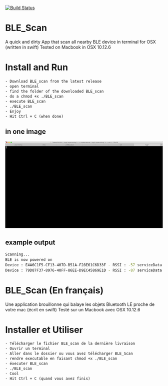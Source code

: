 [![Build Status](https://www.travis-ci.org/tisseurdetoile/BLE_Scan.svg?branch=master)](https://www.travis-ci.org/tisseurdetoile/BLE_Scan)


# BLE_Scan
A quick and dirty App that scan all nearby BLE device in terminal for OSX (written in swift)
Tested on Macbook in OSX 10.12.6

# Install and Run
    - Download BLE_scan from the latest release
    - open terminal
    - find the folder of the downloaded BLE_scan
    - do a chmod +x ./BLE_scan
    - execute BLE_scan
    - ./BLE_scan
    - Enjoy
    - Hit Ctrl + C (when done)

## in one image    

![demo](screenshot/tty.gif)


## example output

```bash
Scanning...
BLE is now powered on
Device : E4A6C1F5-CF13-407D-B51A-F28E61C6D33F - RSSI : -57 serviceData : [Unknown (<feaa>): <10f90372 75752e76 692f2342 49675541 4d6d5145>] EddyStoneUrl : https://ruu.vi/#BIgUAMmQE 
Device : 79D87F37-8976-40FF-86EE-D9EC45869E1D - RSSI : -87 serviceData : [Unknown (<feaa>): <10ee0372 75752e76 692f2341 6f415841 4d6b73>] EddyStoneUrl : https://ruu.vi/#AoAXAMks ```
```

# BLE_Scan (En français)
Une application brouillonne qui balaye les objets Bluetooth LE proche de votre mac (écrit en swift)
Testé sur un Macbook avec OSX 10.12.6

# Installer et Utiliser
    - Télécharger le fichier BLE_scan de la dernière livraison
    - Ouvrir un terminal
    - Aller dans le dossier ou vous avez télécharger BLE_Scan
    - rendre executable en faisant chmod +x ./BLE_scan
    - éxecuter BLE_scan
    - ./BLE_scan
    - Cool
    - Hit Ctrl + C (quand vous avez finis)